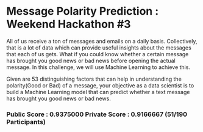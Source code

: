 # Message Polarity Prediction : Weekend Hackathon #3



All of us receive a ton of messages and emails on a daily basis. Collectively, that is a lot of data which can provide useful insights about the messages that each of us gets. What if you could know whether a certain message has brought you good news or bad news before opening the actual message. In this challenge, we will use Machine Learning to achieve this.

Given are 53 distinguishing factors that can help in understanding the polarity(Good or Bad) of a message,  your objective as a data scientist is to build a Machine Learning model that can predict whether a text message has brought you good news or bad news.

### Public Score : 0.9375000	 Private Score : 0.9166667	(51/190 Participants)
